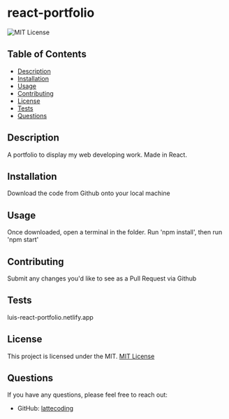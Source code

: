 # react-portfolio

![MIT License](https://img.shields.io/badge/License-MIT-yellow.svg)

## Table of Contents
- [Description](#description)
- [Installation](#installation)
- [Usage](#usage)
- [Contributing](#contributing)
- [License](#license)
- [Tests](#tests)
- [Questions](#questions)

## Description
A portfolio to display my web developing work. Made in React.

## Installation
Download the code from Github onto your local machine

## Usage
Once downloaded, open a terminal in the folder. Run 'npm install', then run 'npm start'

## Contributing
Submit any changes you'd like to see as a Pull Request via Github

## Tests
luis-react-portfolio.netlify.app

## License

This project is licensed under the MIT.
[MIT License](https://opensource.org/licenses/MIT)

## Questions
If you have any questions, please feel free to reach out:

- GitHub: [lattecoding](https://github.com/lattecoding)

